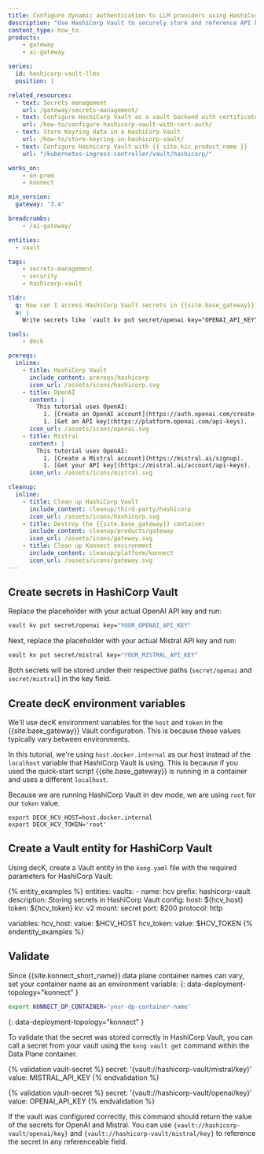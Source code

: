 ```yaml
---
title: Configure dynamic authentication to LLM providers using HashiCorp vault
description: "Use HashiCorp Vault to securely store and reference API keys for OpenAI, Mistral, and other LLM providers in Kong AI Gateway."
content_type: how_to
products:
    - gateway
    - ai-gateway

series:
  id: hashicorp-vault-llms
  position: 1

related_resources:
  - text: Secrets management
    url: /gateway/secrets-management/
  - text: Configure HashiCorp Vault as a vault backend with certificate authentication
    url: /how-to/configure-hashicorp-vault-with-cert-auth/
  - text: Store Keyring data in a HashiCorp Vault
    url: /how-to/store-keyring-in-hashicorp-vault/
  - text: Configure Hashicorp Vault with {{ site.kic_product_name }}
    url: "/kubernetes-ingress-controller/vault/hashicorp/"

works_on:
    - on-prem
    - konnect

min_version:
  gateway: '3.4'

breadcrumbs:
    - /ai-gateway/

entities:
  - vault

tags:
    - secrets-management
    - security
    - hashicorp-vault

tldr:
  q: How can I access HashiCorp Vault secrets in {{site.base_gateway}}?
  a: |
    Write secrets like `vault kv put secret/openai key="OPENAI_API_KEY"` to HashiCorp Vault. Then configure a Vault entity in {{site.base_gateway}} with the host, token, and mount path. Inside the Gateway container, run `kong vault get {vault://hashicorp-vault/openai/key}` to confirm access. Use the `{vault://...}` syntax in plugin fields to dynamically authenticate to LLM providers such as OpenAI and Mistral.

tools:
    - deck

prereqs:
  inline:
    - title: HashiCorp Vault
      include_content: prereqs/hashicorp
      icon_url: /assets/icons/hashicorp.svg
    - title: OpenAI
      content: |
        This tutorial uses OpenAI:
          1. [Create an OpenAI account](https://auth.openai.com/create-account).
          1. [Get an API key](https://platform.openai.com/api-keys).
      icon_url: /assets/icons/openai.svg
    - title: Mistral
      content: |
        This tutorial uses OpenAI:
          1. [Create a Mistral account](https://mistral.ai/signup).
          1. [Get your API key](https://mistral.ai/account/api-keys).
      icon_url: /assets/icons/mistral.svg

cleanup:
  inline:
    - title: Clean up HashiCorp Vault
      include_content: cleanup/third-party/hashicorp
      icon_url: /assets/icons/hashicorp.svg
    - title: Destroy the {{site.base_gateway}} container
      include_content: cleanup/products/gateway
      icon_url: /assets/icons/gateway.svg
    - title: Clean up Konnect environment
      include_content: cleanup/platform/konnect
      icon_url: /assets/icons/gateway.svg
---
```


## Create secrets in HashiCorp Vault

Replace the placeholder with your actual OpenAI API key and run:

```bash
vault kv put secret/openai key="YOUR_OPENAI_API_KEY"
```

Next, replace the placeholder with your actual Mistral API key and run:

```bash
vault kv put secret/mistral key="YOUR_MISTRAL_API_KEY"
```

Both secrets will be stored under their respective paths (`secret/openai` and `secret/mistral`) in the key field.

## Create decK environment variables

We'll use decK environment variables for the `host` and `token` in the {{site.base_gateway}} Vault configuration. This is because these values typically vary between environments.

In this tutorial, we're using `host.docker.internal` as our host instead of the `localhost` variable that HashiCorp Vault is using. This is because if you used the quick-start script {{site.base_gateway}} is running in a container and uses a different `localhost`.

Because we are running HashiCorp Vault in dev mode, we are using `root` for our `token` value.

```
export DECK_HCV_HOST=host.docker.internal
export DECK_HCV_TOKEN='root'
```


## Create a Vault entity for HashiCorp Vault

Using decK, create a Vault entity in the `kong.yaml` file with the required parameters for HashiCorp Vault:

{% entity_examples %}
entities:
  vaults:
    - name: hcv
      prefix: hashicorp-vault
      description: Storing secrets in HashiCorp Vault
      config:
        host: ${hcv_host}
        token: ${hcv_token}
        kv: v2
        mount: secret
        port: 8200
        protocol: http

variables:
  hcv_host:
    value: $HCV_HOST
  hcv_token:
    value: $HCV_TOKEN
{% endentity_examples %}

## Validate

Since {{site.konnect_short_name}} data plane container names can vary, set your container name as an environment variable:
{: data-deployment-topology="konnect" }
```sh
export KONNECT_DP_CONTAINER='your-dp-container-name'
```
{: data-deployment-topology="konnect" }

To validate that the secret was stored correctly in HashiCorp Vault, you can call a secret from your vault using the `kong vault get` command within the Data Plane container.

{% validation vault-secret %}
secret: '{vault://hashicorp-vault/mistral/key}'
value: MISTRAL_API_KEY
{% endvalidation %}


{% validation vault-secret %}
secret: '{vault://hashicorp-vault/openai/key}'
value: OPENAI_API_KEY
{% endvalidation %}


If the vault was configured correctly, this command should return the value of the secrets for OpenAI and Mistral. You can use `{vault://hashicorp-vault/openai/key}` and `{vault://hashicorp-vault/mistral/key}` to reference the secret in any referenceable field.
